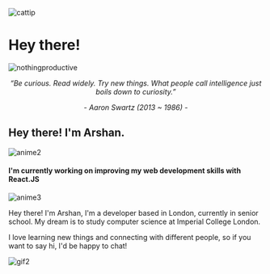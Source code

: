 ![cattip](https://github.com/iknowsomestuffabouttech/iknowsomestuffabouttech/assets/139916756/c60c1621-fb60-4bb0-ac53-6d489c320203)


# Hey there! 

![nothingproductive](https://github.com/iknowsomestuffabouttech/iknowsomestuffabouttech/assets/139916756/381ecbf4-4e42-4689-a988-cab42d1e7327)


<p align="center"><i>“Be curious. Read widely. Try new things. What people call intelligence just boils down to curiosity.”</i></p>
<p align="center"><i>- Aaron Swartz (2013 ~ 1986) -</i></p>


## Hey there! I'm Arshan. 

![anime2](https://github.com/iknowsomestuffabouttech/iknowsomestuffabouttech/assets/139916756/9318c723-6872-4a79-9e15-415a97e7a985)

#### I'm currently working on improving my web development skills with React.JS

![anime3](https://github.com/iknowsomestuffabouttech/iknowsomestuffabouttech/assets/139916756/e792b268-f60c-4520-ad08-0544050b71b0)

Hey there! I'm Arshan, I'm a developer based in London, currently in senior school.
My dream is to study computer science at Imperial College London.

I love learning new things and connecting with different people, so if you want to say hi, I'd be happy to chat!

![gif2](https://github.com/iknowsomestuffabouttech/iknowsomestuffabouttech/assets/139916756/7845b6cc-edce-42a4-b380-6ad8fbb340d0)
